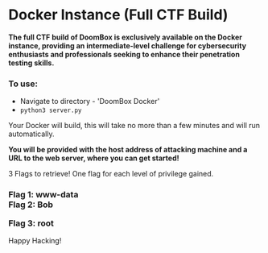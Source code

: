 <h1> Docker Instance (Full CTF Build) </h1> 

<b> The full CTF build of DoomBox is exclusively available on the Docker instance, providing an intermediate-level challenge for cybersecurity enthusiasts and professionals seeking to enhance their penetration testing skills. </b>

<h3> To use: </h3>

- Navigate to directory - 'DoomBox Docker'
- `python3 server.py`

Your Docker will build, this will take no more than a few minutes and will run automatically.

<b> You will be provided with the host address of attacking machine and a URL to the web server, where you can get started! </b>

3 Flags to retrieve! One flag for each level of privilege gained.

<h3> Flag 1: www-data 
<br>
Flag 2: Bob
<br>

Flag 3: root 

</h3>

Happy Hacking!
